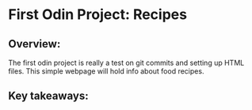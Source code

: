 # First Odin Project: Recipes

## Overview:
The first odin project is really a test on git commits and setting up HTML files. This simple webpage will hold info about food recipes.

## Key takeaways: